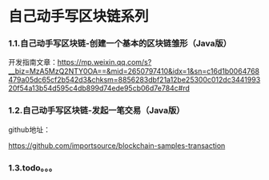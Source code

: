 # 自己动手写区块链系列

### 1.1.自己动手写区块链-创建一个基本的区块链雏形（Java版）

开发指南文章：https://mp.weixin.qq.com/s?__biz=MzA5MzQ2NTY0OA==&mid=2650797410&idx=1&sn=c16d1b0064768479a05dc65cf2b542d3&chksm=8856283dbf21a12be25300c012dc344199320f54a13b54d595c4db899d74ede95cb06d7e784c#rd


### 1.2.自己动手写区块链-发起一笔交易（Java版）

github地址：

https://github.com/importsource/blockchain-samples-transaction

### 1.3.todo。。。
